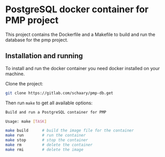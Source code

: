 # PostgreSQL docker container for PMP project

This project contains the Dockerfile and a Makefile to build and run the database for the pmp project.

## Installation and running

To install and run the docker container you need docker installed on your machine.

Clone the project:

```bash
git clone https://gitlab.com/schaary/pmp-db.get
```

Then run `make` to get all available options:

```bash
Build and run a PostgreSQL container for PMP

Usage: make [TASK]

make build      # build the image file for the container
make run        # run the container
make stop       # stop the container
make rm         # delete the container
make rmi        # delete the image
```
